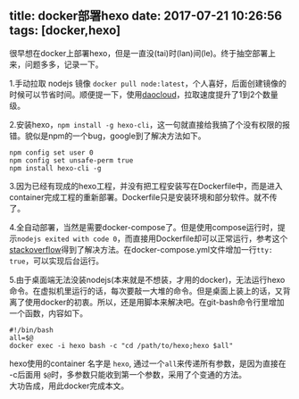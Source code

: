 title: docker部署hexo
date: 2017-07-21 10:26:56
tags: [docker,hexo]
---
很早想在docker上部署hexo，但是一直没(tai)时(lan)间(le)。终于抽空部署上来，问题多多，记录一下。

1.手动拉取 nodejs 镜像 `docker pull node:latest`，个人喜好，后面创建镜像的时候可以节省时间。顺便提一下，使用[daocloud](https://www.daocloud.io/)，拉取速度提升了1到2个数量级。

2.安装hexo，`npm install -g hexo-cli`，这一句就直接给我搞了个没有权限的报错。貌似是npm的一个bug，google到了解决方法如下。
```
npm config set user 0
npm config set unsafe-perm true
npm install hexo-cli -g
```
3.因为已经有现成的hexo工程，并没有把工程安装写在Dockerfile中，而是进入container完成工程的重新部署。Dockerfile只是安装环境和部分软件。就不传了。  

4.全自动部署，当然是需要docker-compose了。但是使用compose运行时，提示`nodejs exited with code 0`，而直接用Dockerfile却可以正常运行，参考这个[stackoverflow](https://stackoverflow.com/questions/37100358/docker-composer-exited-with-code-0)得到了解决方法。在docker-compose.yml文件增加一行`tty: true`，可以实现后台运行。  

5.由于桌面端无法没装nodejs(本来就是不想装，才用的docker)，无法运行hexo命令。在虚拟机里运行的话，每次要敲一大堆的命令。但是桌面上装上的话，又背离了使用docker的初衷。所以，还是用脚本来解决吧。在git-bash命令行里增加一个函数，内容如下。
```
#!/bin/bash
all=$@
docker exec -i hexo bash -c "cd /path/to/hexo;hexo $all"
```
hexo使用的container 名字是 `hexo`, 通过一个`all`来传递所有参数，是因为直接在 -c后面用 `$@`时，多参数只能收到第一个参数，采用了个变通的方法。  
大功告成，用此docker完成本文。